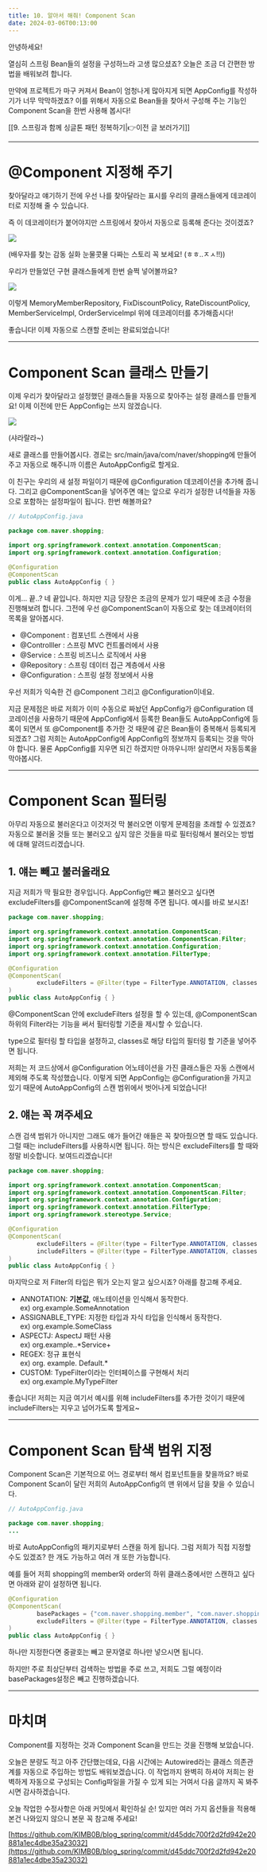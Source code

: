 ```yaml
---
title: 10. 알아서 해줘! Component Scan
date: 2024-03-06T00:13:00
---
```

안녕하세요!

열심히 스프링 Bean들의 설정을 구성하느라 고생 많으셨죠? 오늘은 조금 더 간편한 방법을 배워보려 합니다.

만약에 프로젝트가 마구 커져서 Bean이 엄청나게 많아지게 되면 AppConfig를 작성하기가 너무 막막하겠죠? 이를 위해서 자동으로 Bean들을 찾아서 구성해 주는 기능인 Component Scan을 한번 사용해 봅시다!

[[9. 스프링과 함께 싱글톤 패턴 정복하기|👉이전 글 보러가기]]

---
# @Component 지정해 주기

찾아달라고 얘기하기 전에 우선 나를 찾아달라는 표시를 우리의 클래스들에게 데코레이터로 지정해 줄 수 있습니다.

즉 이 데코레이터가 붙어야지만 스프링에서 찾아서 자동으로 등록해 준다는 것이겠죠?

![](https://blog.kakaocdn.net/dn/bazG4c/btsFuJSdkuA/ykYblJRtnKNq8vIM3lMKM0/img.webp)

(배우자를 찾는 감동 실화 눈물콧물 다짜는 스토리 꼭 보세요! (ㅎㅎ..ㅈㅅ!!))

우리가 만들었던 구현 클래스들에게 한번 슬쩍 넣어볼까요?

![](https://blog.kakaocdn.net/dn/cDxnuy/btsFAu0pfbA/vAwuwjQeDj9GkPL5xgiauK/img.png)

이렇게 MemoryMemberRepository, FixDiscountPolicy, RateDiscountPolicy, MemberServiceImpl, OrderServiceImpl 위에 데코레이터를 추가해줍시다!

좋습니다! 이제 자동으로 스캔할 준비는 완료되었습니다!

---
# Component Scan 클래스 만들기

이제 우리가 찾아달라고 설정했던 클래스들을 자동으로 찾아주는 설정 클래스를 만들게요! 이제 이전에 만든 AppConfig는 쓰지 않겠습니다.

![](https://blog.kakaocdn.net/dn/5SwMV/btsFBcrTd7L/f49FguKiJOzKoPJvPVS4WK/img.jpg)

(샤라랄라~)

새로 클래스를 만들어봅시다. 경로는 src/main/java/com/naver/shopping에 만들어주고 자동으로 해주니까 이름은 AutoAppConfig로 할게요.

이 친구는 우리의 새 설정 파일이기 때문에 @Configuration 데코레이션을 추가해 줍니다.
그리고 @ComponentScan을 넣어주면 얘는 앞으로 우리가 설정한 녀석들을 자동으로 포함하는 설정파일이 됩니다. 한번 해볼까요?

```java
// AutoAppConfig.java

package com.naver.shopping;

import org.springframework.context.annotation.ComponentScan;
import org.springframework.context.annotation.Configuration;

@Configuration
@ComponentScan
public class AutoAppConfig { }
```

이게... 끝..? 네 끝입니다. 하지만 지금 당장은 조금의 문제가 있기 때문에 조금 수정을 진행해보려 합니다. 그전에 우선 @ComponentScan이 자동으로 찾는 데코레이터의 목록을 알아봅시다.

- @Component : 컴포넌트 스캔에서 사용
- @Controlller : 스프링 MVC 컨트롤러에서 사용
- @Service : 스프링 비즈니스 로직에서 사용
- @Repository : 스프링 데이터 접근 계층에서 사용
- @Configuration : 스프링 설정 정보에서 사용

우선 저희가 익숙한 건 @Component 그리고 @Configuration이네요.

지금 문제점은 바로 저희가 이미 수동으로 짜놨던 AppConfig가 @Configuration 데코레이션을 사용하기 때문에 AppConfig에서 등록한 Bean들도 AutoAppConfig에 등록이 되면서 또 @Component를 추가한 것 때문에 같은 Bean들이 중복해서 등록되게 되겠죠?
그럼 저희는 AutoAppConfig에 AppConfig의 정보까지 등록되는 것을 막아야 합니다. 물론 AppConfig를 지우면 되긴 하겠지만 아까우니까! 살리면서 자동등록을 막아봅시다.

---
# Component Scan 필터링

아무리 자동으로 불러온다고 이것저것 막 불러오면 이렇게 문제점을 초래할 수 있겠죠? 자동으로 불러올 것들 또는 불러오고 싶지 않은 것들을 따로 필터링해서 불러오는 방법에 대해 알려드리겠습니다.

## 1. 얘는 빼고 불러올래요

지금 저희가 딱 필요한 경우입니다. AppConfig만 빼고 불러오고 싶다면 excludeFilters를 @ComponentScan에 설정해 주면 됩니다. 예시를 바로 보시죠!

```java
package com.naver.shopping;

import org.springframework.context.annotation.ComponentScan;
import org.springframework.context.annotation.ComponentScan.Filter;
import org.springframework.context.annotation.Configuration;
import org.springframework.context.annotation.FilterType;

@Configuration
@ComponentScan(
        excludeFilters = @Filter(type = FilterType.ANNOTATION, classes = Configuration.class)
)
public class AutoAppConfig { }
```

@ComponentScan 안에 excludeFilters 설정을 할 수 있는데, @ComponentScan하위의 Filter라는 기능을 써서 필터링할 기준을 제시할 수 있습니다.

type으로 필터링 할 타입을 설정하고, classes로 해당 타입의 필터링 할 기준을 넣어주면 됩니다.

저희는 저 코드상에서 @Configuration 어노테이션을 가진 클래스들은 자동 스캔에서 제외해 주도록 작성했습니다. 이렇게 되면 AppConfig는 @Configuration을 가지고 있기 때문에 AutoAppConfig의 스캔 범위에서 벗어나게 되었습니다!

## 2. 얘는 꼭 껴주세요

스캔 검색 범위가 아니지만 그래도 얘가 들어간 애들은 꼭 찾아줬으면 할 때도 있습니다. 그럴 때는 includeFilters를 사용하시면 됩니다. 하는 방식은 excludeFilters를 할 때와 정말 비슷합니다. 보여드리겠습니다!

```java
package com.naver.shopping;

import org.springframework.context.annotation.ComponentScan;
import org.springframework.context.annotation.ComponentScan.Filter;
import org.springframework.context.annotation.Configuration;
import org.springframework.context.annotation.FilterType;
import org.springframework.stereotype.Service;

@Configuration
@ComponentScan(
        excludeFilters = @Filter(type = FilterType.ANNOTATION, classes = Configuration.class),
        includeFilters = @Filter(type = FilterType.ANNOTATION, classes = Service.class)
)
public class AutoAppConfig { }
```

마지막으로 저 Filter의 타입은 뭐가 오는지 알고 싶으시죠? 아래를 참고해 주세요.

- ANNOTATION: **기본값**, 애노테이션을 인식해서 동작한다.  
    ex) org.example.SomeAnnotation
- ASSIGNABLE_TYPE: 지정한 타입과 자식 타입을 인식해서 동작한다.  
    ex) org.example.SomeClass
- ASPECTJ: AspectJ 패턴 사용  
    ex) org.example..*Service+
- REGEX: 정규 표현식  
    ex) org\. example\. Default.*
- CUSTOM: TypeFilter이라는 인터페이스를 구현해서 처리  
    ex) org.example.MyTypeFilter

좋습니다! 저희는 지금 여기서 예시를 위해 includeFilters를 추가한 것이기 때문에 includeFilters는 지우고 넘어가도록 할게요~

---
# Component Scan 탐색 범위 지정

Component Scan은 기본적으로 어느 경로부터 해서 컴포넌트들을 찾을까요?
바로 Component Scan이 달린 저희의 AutoAppConfig의 맨 위에서 답을 찾을 수 있습니다.

```java
// AutoAppConfig.java

package com.naver.shopping;
...
```

바로 AutoAppConfig의 패키지로부터 스캔을 하게 됩니다.
그럼 저희가 직접 지정할 수도 있겠죠? 한 개도 가능하고 여러 개 또한 가능합니다.

예를 들어 저희 shopping의 member와 order의 하위 클래스중에서만 스캔하고 싶다면 아래와 같이 설정하면 됩니다.

```java
@Configuration
@ComponentScan(
        basePackages = {"com.naver.shopping.member", "com.naver.shopping.order"},
        excludeFilters = @Filter(type = FilterType.ANNOTATION, classes = Configuration.class)
)
public class AutoAppConfig { }
```

하나만 지정한다면 중괄호는 빼고 문자열로 하나만 넣으시면 됩니다.

하지만! 주로 최상단부터 검색하는 방법을 주로 쓰고, 저희도 그럴 예정이라 basePackages설정은 빼고 진행하겠습니다.

---
# 마치며

Component를 지정하는 것과 Component Scan을 만드는 것을 진행해 보았습니다.

오늘은 분량도 적고 아주 간단했는데요, 다음 시간에는 Autowired라는 클래스 의존관계를 자동으로 주입하는 방법도 배워보겠습니다.
이 작업까지 완벽히 하셔야 저희는 완벽하게 자동으로 구성되는 Config파일을 가질 수 있게 되는 거여서 다음 글까지 꼭 봐주시면 감사하겠습니다.

오늘 작업한 수정사항은 아래 커밋에서 확인하실 순! 있지만 여러 가지 옵션들을 적용해본건 나와있지 않으니 본문 꼭 참고해 주세요!

[https://github.com/KIMB0B/blog_spring/commit/d45ddc700f2d2fd942e20881a1ec4dbe35a23032](https://github.com/KIMB0B/blog_spring/commit/d45ddc700f2d2fd942e20881a1ec4dbe35a23032)